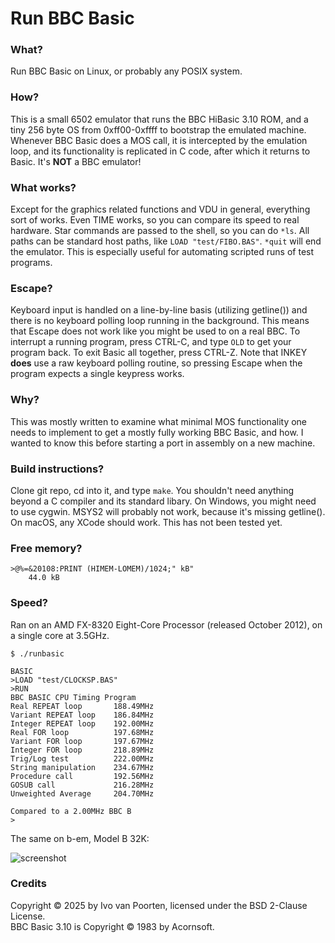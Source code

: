 # Run BBC Basic

### What?

Run BBC Basic on Linux, or probably any POSIX system.

### How?

This is a small 6502 emulator that runs the BBC HiBasic 3.10 ROM, and a tiny 256 byte OS from 0xff00-0xffff to bootstrap the emulated machine.
Whenever BBC Basic does a MOS call, it is intercepted by the emulation loop, and its functionality is replicated in C code, after which it returns to Basic.
It's **NOT** a BBC emulator!

### What works?

Except for the graphics related functions and VDU in general, everything sort of works.
Even TIME works, so you can compare its speed to real hardware.
Star commands are passed to the shell, so you can do ```*ls```.
All paths can be standard host paths, like ```LOAD "test/FIBO.BAS"```.
```*quit``` will end the emulator.
This is especially useful for automating scripted runs of test programs.

### Escape?

Keyboard input is handled on a line-by-line basis (utilizing getline()) and there is no keyboard polling loop running in the background.
This means that Escape does not work like you might be used to on a real BBC.
To interrupt a running program, press CTRL-C, and type ```OLD``` to get your program back.
To exit Basic all together, press CTRL-Z.
Note that INKEY **does** use a raw keyboard polling routine, so pressing Escape when the program expects a single keypress works.

### Why?

This was mostly written to examine what minimal MOS functionality one needs to implement to get a mostly fully working BBC Basic, and how.
I wanted to know this before starting a port in assembly on a new machine.

### Build instructions?

Clone git repo, cd into it, and type ```make```. You shouldn't need anything beyond a C compiler and its standard libary.
On Windows, you might need to use cygwin. MSYS2 will probably not work, because it's missing getline().
On macOS, any XCode should work. This has not been tested yet.

### Free memory?

```
>@%=&20108:PRINT (HIMEM-LOMEM)/1024;" kB"
    44.0 kB
```

### Speed?

Ran on an AMD FX-8320 Eight-Core Processor (released October 2012), on a single core at 3.5GHz.

```
$ ./runbasic 

BASIC
>LOAD "test/CLOCKSP.BAS"
>RUN
BBC BASIC CPU Timing Program
Real REPEAT loop       188.49MHz
Variant REPEAT loop    186.84MHz
Integer REPEAT loop    192.00MHz
Real FOR loop          197.68MHz
Variant FOR loop       197.67MHz
Integer FOR loop       218.89MHz
Trig/Log test          222.00MHz
String manipulation    234.67MHz
Procedure call         192.56MHz
GOSUB call             216.28MHz
Unweighted Average     204.70MHz

Compared to a 2.00MHz BBC B
>
```

The same on b-em, Model B 32K:

![screenshot](doc/b-em-clocksp.png)

### Credits

Copyright © 2025 by Ivo van Poorten, licensed under the BSD 2-Clause License.  
BBC Basic 3.10 is Copyright © 1983 by Acornsoft.
